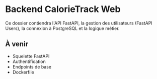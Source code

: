 # Backend CalorieTrack Web

Ce dossier contiendra l'API FastAPI, la gestion des utilisateurs (FastAPI Users), la connexion à PostgreSQL et la logique métier.

## À venir
- Squelette FastAPI
- Authentification
- Endpoints de base
- Dockerfile 
